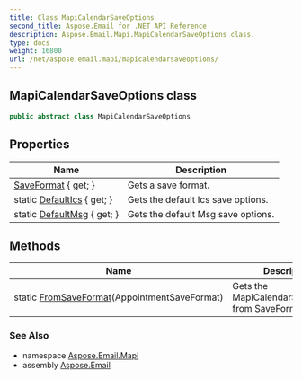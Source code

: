 ```yaml
---
title: Class MapiCalendarSaveOptions
second_title: Aspose.Email for .NET API Reference
description: Aspose.Email.Mapi.MapiCalendarSaveOptions class. 
type: docs
weight: 16800
url: /net/aspose.email.mapi/mapicalendarsaveoptions/
---
```

## MapiCalendarSaveOptions class

```csharp
public abstract class MapiCalendarSaveOptions
```

## Properties

| Name | Description |
| --- | --- |
| [SaveFormat](../../aspose.email.mapi/mapicalendarsaveoptions/saveformat/) { get; } | Gets a save format. |
| static [DefaultIcs](../../aspose.email.mapi/mapicalendarsaveoptions/defaultics/) { get; } | Gets the default Ics save options. |
| static [DefaultMsg](../../aspose.email.mapi/mapicalendarsaveoptions/defaultmsg/) { get; } | Gets the default Msg save options. |

## Methods

| Name | Description |
| --- | --- |
| static [FromSaveFormat](../../aspose.email.mapi/mapicalendarsaveoptions/fromsaveformat/)(AppointmentSaveFormat) | Gets the MapiCalendarSaveOptions from SaveFormat. |

### See Also

* namespace [Aspose.Email.Mapi](../../aspose.email.mapi/)
* assembly [Aspose.Email](../../)


